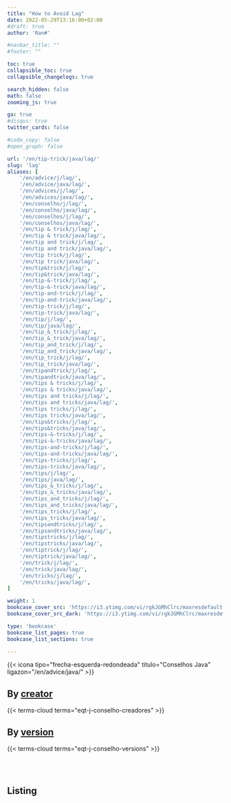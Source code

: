 ```yaml
---
title: "How to Avoid Lag"
date: 2022-05-29T13:16:00+02:00
#draft: true
author: 'Ran#'

#navbar_title: ""
#footer: ""

toc: true
collapsible_toc: true
collapsible_changelogs: true

search_hidden: false
math: false
zooming_js: true

ga: true
#disqus: true
twitter_cards: false

#code_copy: false
#open_graph: false

url: '/en/tip-trick/java/lag/'
slug: 'lag'
aliases: [
    '/en/advice/j/lag/',
    '/en/advice/java/lag/',
    '/en/advices/j/lag/',
    '/en/advices/java/lag/',
    '/en/conselho/j/lag/',
    '/en/conselho/java/lag/',
    '/en/conselhos/j/lag/',
    '/en/conselhos/java/lag/',
    '/en/tip & trick/j/lag/',
    '/en/tip & trick/java/lag/',
    '/en/tip and trick/j/lag/',
    '/en/tip and trick/java/lag/',
    '/en/tip trick/j/lag/',
    '/en/tip trick/java/lag/',
    '/en/tip&trick/j/lag/',
    '/en/tip&trick/java/lag/',
    '/en/tip-&-trick/j/lag/',
    '/en/tip-&-trick/java/lag/',
    '/en/tip-and-trick/j/lag/',
    '/en/tip-and-trick/java/lag/',
    '/en/tip-trick/j/lag/',
    '/en/tip-trick/java/lag/',
    '/en/tip/j/lag/',
    '/en/tip/java/lag/',
    '/en/tip_&_trick/j/lag/',
    '/en/tip_&_trick/java/lag/',
    '/en/tip_and_trick/j/lag/',
    '/en/tip_and_trick/java/lag/',
    '/en/tip_trick/j/lag/',
    '/en/tip_trick/java/lag/',
    '/en/tipandtrick/j/lag/',
    '/en/tipandtrick/java/lag/',
    '/en/tips & tricks/j/lag/',
    '/en/tips & tricks/java/lag/',
    '/en/tips and tricks/j/lag/',
    '/en/tips and tricks/java/lag/',
    '/en/tips tricks/j/lag/',
    '/en/tips tricks/java/lag/',
    '/en/tips&tricks/j/lag/',
    '/en/tips&tricks/java/lag/',
    '/en/tips-&-tricks/j/lag/',
    '/en/tips-&-tricks/java/lag/',
    '/en/tips-and-tricks/j/lag/',
    '/en/tips-and-tricks/java/lag/',
    '/en/tips-tricks/j/lag/',
    '/en/tips-tricks/java/lag/',
    '/en/tips/j/lag/',
    '/en/tips/java/lag/',
    '/en/tips_&_tricks/j/lag/',
    '/en/tips_&_tricks/java/lag/',
    '/en/tips_and_tricks/j/lag/',
    '/en/tips_and_tricks/java/lag/',
    '/en/tips_tricks/j/lag/',
    '/en/tips_tricks/java/lag/',
    '/en/tipsandtricks/j/lag/',
    '/en/tipsandtricks/java/lag/',
    '/en/tipstricks/j/lag/',
    '/en/tipstricks/java/lag/',
    '/en/tiptrick/j/lag/',
    '/en/tiptrick/java/lag/',
    '/en/trick/j/lag/',
    '/en/trick/java/lag/',
    '/en/tricks/j/lag/',
    '/en/tricks/java/lag/',
]

weight: 1
bookcase_cover_src: 'https://i3.ytimg.com/vi/rgkJGMhClrc/maxresdefault.jpg'
bookcase_cover_src_dark: 'https://i3.ytimg.com/vi/rgkJGMhClrc/maxresdefault.jpg'

type: 'bookcase'
bookcase_list_pages: true
bookcase_list_sections: true

---
```


{{< icona tipo="frecha-esquerda-redondeada" titulo="Conselhos Java" ligazon="/en/advice/java/" >}}

## By [creator](/en/eqt-j-conselho-creadores/)
{{< terms-cloud terms="eqt-j-conselho-creadores" >}}

## By [version](/en/eqt-j-conselho-versions/)
{{< terms-cloud terms="eqt-j-conselho-versions" >}}

<br>
<br>

## Listing
